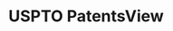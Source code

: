 ---
bigquery: https://console.cloud.google.com/bigquery?p=patents-public-data&d=patentsview&page=dataset
citation: Attribution should be given to PatentsView for use, distribution, or derivative
  works.
code: https://github.com/CSSIP-AIR/PatentsView-Code-Snippets/
contributors: USPTO
cost: None
description: 'PatentsView includes US patent data including raw data (summaries, applications,
  pregrant applications), disambugations of inventors and assignees, and inventor
  gender estimates.  Also foreign priority data, # of figures and sheets, and government
  interest statements.'
documentation: https://patentsview.org/query/builder-faqs
last_edit: 04/06/2022, 03:57:26
location: https://patentsview.org/
maintained_by: USPTO
record_creation_timestamp: 12/2/2020 17:20:46
schema_fields:
- symbol_position
- abstract
- organization
- subsection_id
- disamb_assignee_id_20200630
- mainclass_id
- relkind
- date
- disamb_assignee_id_20190312
- disamb_assignee_id_20190820
- disamb_inventor_id_20200929
- disamb_inventor_id_20171226
- series_code
- country
- publication_number
- classification_data_source
- length
- disamb_assignee_id_20200929
- disamb_inventor_id_20190312
- subcategory_id
- lawyer_id
- lname
- country_transformed
- uuid
- male_flag
- action_date
- doctype
- text
- classification_level
- application_id
- citation_id
- name
- _371_date
- ipc_class
- inventor_id
- filename
- withdrawn
- disamb_inventor_id_20170808
- num
- reldocno
- contract_award_number
- disamb_inventor_id_20170307
- designation
- disamb_inventor_id_20191008
- num_figures
- group_id
- title
- classification_status
- location_id
- county_fips
- subclass
- category
- level_two
- disamb_assignee_id_20191008
- main_group
- disamb_inventor_id_20200630
- rel_id
- name_first
- doc_type
- f102_date
- section_id
- subclass_id
- patent_id
- exemplary
- disamb_inventor_id_20190820
- field_title
- lapse_of_patent
- name_last
- disamb_inventor_id_20200331
- kind
- disamb_inventor_id_20191231
- latitude
- term_grant
- dependent
- classification_value
- level_one
- county
- applicant_type
- disamb_assignee_id_20200331
- sequence
- _102_date
- num_sheets
- subgroup
- disamb_inventor_id_20201229
- longitude
- gi_statement
- latin_name
- male
- status
- sector_title
- disclaimer_date
- level_three
- variety
- f371_date
- term_disclaimer
- type
- rule_47
- state
- term_extension
- disamb_assignee_id_20181127
- state_fips
- disamb_inventor_id_20180528
- field_id
- organization_id
- assignee_id
- category_id
- rawinventor_id
- role
- section
- id
- number
- rawassignee_id
- latlong
- disamb_inventor_id_20181127
- rawlocation_id
- ipc_version_indicator
- city
- group
- subgroup_id
- disamb_assignee_id_20191231
- disamb_inventor_id_20171003
- fname
- deceased
- num_claims
- attribution_status
shortname: patentsview
tags:
- disambiguation
- United States
- gender
terms_of_use: Creative Commons Attribution 4.0 International License.
timeframe: 1963-1999
title: USPTO PatentsView
uuid: cf1780b1-e265-4e49-8d1d-83b9cfe0fd9a
---
